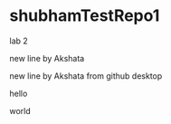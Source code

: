 # shubhamTestRepo1
lab 2 

new line by Akshata

new line by Akshata from github desktop

hello

world
